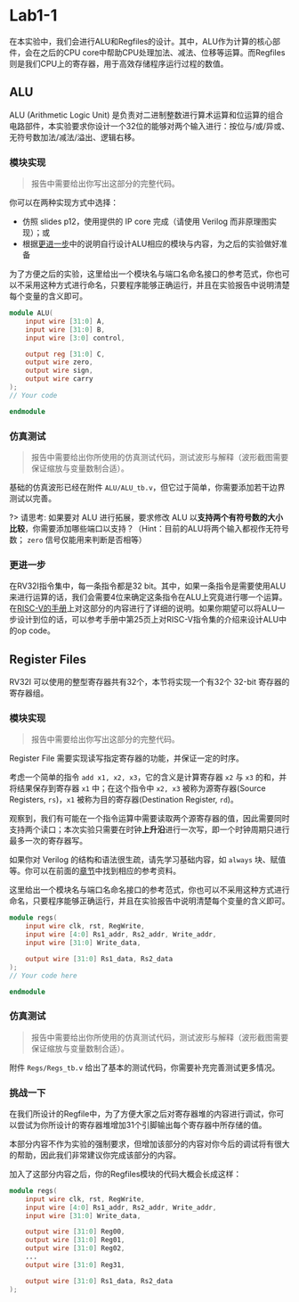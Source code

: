 # Lab1-1

在本实验中，我们会进行ALU和Regfiles的设计。其中，ALU作为计算的核心部件，会在之后的CPU core中帮助CPU处理加法、减法、位移等运算。而Regfiles则是我们CPU上的寄存器，用于高效存储程序运行过程的数值。



## ALU

ALU (Arithmetic Logic Unit) 是负责对二进制整数进行算术运算和位运算的组合电路部件，本实验要求你设计一个32位的能够对两个输入进行：按位与/或/异或、无符号数加法/减法/溢出、逻辑右移。



### 模块实现

> 报告中需要给出你写出这部分的完整代码。

你可以在两种实现方式中选择：

* 仿照 slides p12，使用提供的 IP core 完成（请使用 Verilog 而非原理图实现）；或
* 根据[更进一步](#更进一步)中的说明自行设计ALU相应的模块与内容，为之后的实验做好准备

为了方便之后的实验，这里给出一个模块名与端口名命名接口的参考范式，你也可以不采用这种方式进行命名，只要程序能够正确运行，并且在实验报告中说明清楚每个变量的含义即可。

```verilog
module ALU(
    input wire [31:0] A,
    input wire [31:0] B,
    input wire [3:0] control,

    output reg [31:0] C,
    output wire zero,
    output wire sign,
    output wire carry
);
// Your code

endmodule
```



### 仿真测试

> 报告中需要给出你所使用的仿真测试代码，测试波形与解释（波形截图需要保证缩放与变量数制合适）。

基础的仿真波形已经在附件 `ALU/ALU_tb.v`，但它过于简单，你需要添加若干边界测试以完善。

?> 请思考:   如果要对 ALU 进行拓展，要求修改 ALU 以**支持两个有符号数的大小比较**，你需要添加哪些端口以支持？（Hint：目前的ALU将两个输入都视作无符号数； `zero` 信号仅能用来判断是否相等）



### 更进一步

在RV32I指令集中，每一条指令都是32 bit。其中，如果一条指令是需要使用ALU来进行运算的话，我们会需要4位来确定这条指令在ALU上究竟进行哪一个运算。在[RISC-V的手册](http://riscvbook.com/chinese/RISC-V-Reader-Chinese-v2p1.pdf)上对这部分的内容进行了详细的说明。如果你期望可以将ALU一步设计到位的话，可以参考手册中第25页上对RISC-V指令集的介绍来设计ALU中的op code。



## Register Files

RV32I 可以使用的整型寄存器共有32个，本节将实现一个有32个 32-bit 寄存器的寄存器组。



### 模块实现

> 报告中需要给出你写出这部分的完整代码。

Register File 需要实现读写指定寄存器的功能，并保证一定的时序。

考虑一个简单的指令 `add x1, x2, x3`，它的含义是计算寄存器 `x2` 与 `x3` 的和，并将结果保存到寄存器 `x1` 中；在这个指令中 `x2, x3` 被称为源寄存器(Source Registers, `rs`)，`x1` 被称为目的寄存器(Destination Register, `rd`)。

观察到，我们有可能在一个指令运算中需要读取两个源寄存器的值，因此需要同时支持两个读口；本次实验只需要在时钟**上升沿**进行一次写，即一个时钟周期只进行最多一次的寄存器写。

如果你对 Verilog 的结构和语法很生疏，请先学习基础内容，如 `always` 块、赋值等。你可以在前面的[章节](/preface/prerequisites)中找到相应的参考资料。

这里给出一个模块名与端口名命名接口的参考范式，你也可以不采用这种方式进行命名，只要程序能够正确运行，并且在实验报告中说明清楚每个变量的含义即可。

```verilog linenums="1" title="Regs.v"
module regs(
    input wire clk, rst, RegWrite,
    input wire [4:0] Rs1_addr, Rs2_addr, Write_addr,
    input wire [31:0] Write_data,

    output wire [31:0] Rs1_data, Rs2_data
);
// Your code here

endmodule
```



### 仿真测试

> 报告中需要给出你所使用的仿真测试代码，测试波形与解释（波形截图需要保证缩放与变量数制合适）。

附件 `Regs/Regs_tb.v` 给出了基本的测试代码，你需要补充完善测试更多情况。



### 挑战一下

在我们所设计的Regfile中，为了方便大家之后对寄存器堆的内容进行调试，你可以尝试为你所设计的寄存器堆增加31个引脚输出每个寄存器中所存储的值。

本部分内容不作为实验的强制要求，但增加该部分的内容对你今后的调试将有很大的帮助，因此我们非常建议你完成该部分的内容。

加入了这部分内容之后，你的Regfiles模块的代码大概会长成这样：

~~~verilog
module regs(
    input wire clk, rst, RegWrite,
    input wire [4:0] Rs1_addr, Rs2_addr, Write_addr,
    input wire [31:0] Write_data,

    output wire [31:0] Reg00,
    output wire [31:0] Reg01,
    output wire [31:0] Reg02,
    ...
    output wire [31:0] Reg31,

    output wire [31:0] Rs1_data, Rs2_data
);
~~~

